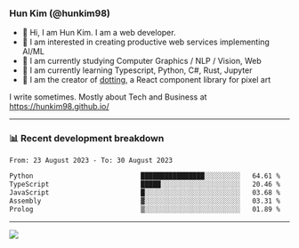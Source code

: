 ### Hun Kim (@hunkim98)

- 👋 Hi, I am Hun Kim. I am a web developer. 
- 🤔 I am interested in creating productive web services implementing AI/ML
- 🔭 I am currently studying Computer Graphics / NLP / Vision, Web 
- 🌱 I am currently learning Typescript, Python, C#, Rust, Jupyter
- 🎨 I am the creator of [dotting](hunkim98.github.io/dotting), a React component library for pixel art

I write sometimes. Mostly about Tech and Business at https://hunkim98.github.io/

---
### 📊 Recent development breakdown
<!--START_SECTION:waka-->

```txt
From: 23 August 2023 - To: 30 August 2023

Python                           ████████████████░░░░░░░░░   64.61 %
TypeScript                       █████░░░░░░░░░░░░░░░░░░░░   20.46 %
JavaScript                       █░░░░░░░░░░░░░░░░░░░░░░░░   03.68 %
Assembly                         ▓░░░░░░░░░░░░░░░░░░░░░░░░   03.31 %
Prolog                           ▒░░░░░░░░░░░░░░░░░░░░░░░░   01.89 %
```

<!--END_SECTION:waka-->
---

<!-- <div align='center'> -->
  <img align="center" src="https://github-readme-stats.vercel.app/api?username=hunkim98&theme=dark&show_icons=true"/>
<!-- </div> -->
<!--
**hunkim98/hunkim98** is a ✨ _special_ ✨ repository because its `README.md` (this file) appears on your GitHub profile.

Here are some ideas to get you started:

- 🔭 I’m currently working on ...
- 🌱 I’m currently learning ...
- 👯 I’m looking to collaborate on ...
- 🤔 I’m looking for help with ...
- 💬 Ask me about ...
- 📫 How to reach me: ...
- 😄 Pronouns: ...
- ⚡ Fun fact: ...
-->
